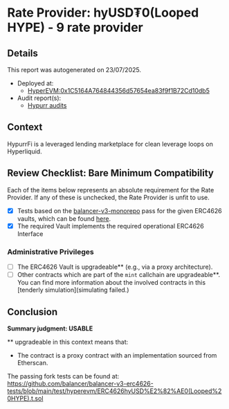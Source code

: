 
# Rate Provider: hyUSD₮0(Looped HYPE) - 9 rate provider

## Details
This report was autogenerated on 23/07/2025.

- Deployed at:
    - [HyperEVM:0x1C5164A764844356d57654ea83f9f1B72Cd10db5](https://hyperevmscan.io/address/0x1C5164A764844356d57654ea83f9f1B72Cd10db5)
- Audit report(s):
    - [Hypurr audits](https://docs.hypurr.fi/introduction/security)

## Context
HypurrFi is a leveraged lending marketplace for clean leverage loops on Hyperliquid.

## Review Checklist: Bare Minimum Compatibility
Each of the items below represents an absolute requirement for the Rate Provider. If any of these is unchecked, the Rate Provider is unfit to use.

- [x] Tests based on the [balancer-v3-monorepo](https://github.com/balancer/balancer-v3-monorepo/tree/main/pkg/vault/test/foundry/fork) pass for the given ERC4626 vaults, which can be found [here](https://github.com/balancer/balancer-v3-erc4626-tests/tree/main/test).
- [x] The required Vault implements the required operational ERC4626 Interface

### Administrative Privileges
- [ ] The ERC4626 Vault is upgradeable** (e.g., via a proxy architecture).
- [ ] Other contracts which are part of the `mint` callchain are upgradeable**. You can find more information
   about the involved contracts in this [tenderly simulation](simulating failed.)

## Conclusion
**Summary judgment: USABLE**

** upgradeable in this context means that:
- The contract is a proxy contract with an implementation sourced from Etherscan.

The passing fork tests can be found at: https://github.com/balancer/balancer-v3-erc4626-tests/blob/main/test/hyperevm/ERC4626hyUSD%E2%82%AE0(Looped%20HYPE).t.sol
    
